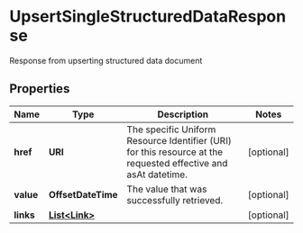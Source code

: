 

# UpsertSingleStructuredDataResponse

Response from upserting structured data document

## Properties

Name | Type | Description | Notes
------------ | ------------- | ------------- | -------------
**href** | **URI** | The specific Uniform Resource Identifier (URI) for this resource at the requested effective and asAt datetime. |  [optional]
**value** | **OffsetDateTime** | The value that was successfully retrieved. |  [optional]
**links** | [**List&lt;Link&gt;**](Link.md) |  |  [optional]



